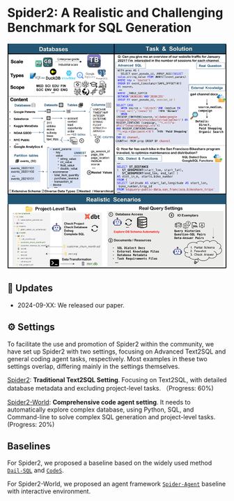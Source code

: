 # Spider2: A Realistic and Challenging Benchmark for SQL Generation

![Local Image](./assets/Spider2_Main.png)


## 📢 Updates

- 2024-09-XX: We released our paper.


## ⚙️ Settings

To facilitate the use and promotion of Spider2 within the community, we have set up Spider2 with two settings, focusing on Advanced Text2SQL and general coding agent tasks, respectively. Most examples in these two settings overlap, differing mainly in the settings themselves.

[Spider2](https://github.com/xlang-ai/Spider2/tree/main/Spider2): **Traditional Text2SQL Setting**. Focusing on Text2SQL, with detailed database metadata and excluding project-level tasks. （Progress: 60%)

[Spider2-World](https://github.com/xlang-ai/Spider2/tree/main/Spider2-World): **Comprehensive code agent setting**. It needs to automatically explore complex database, using Python, SQL, and Command-line to solve complex SQL generation and project-level tasks. (Progress: 20%)


## Baselines

For Spider2, we proposed a baseline based on the widely used method [`Dail-SQL`](https://github.com/xlang-ai/Spider2/tree/main/Spider2-baselines/DailSQL) and [`CodeS`](https://github.com/xlang-ai/Spider2/tree/main/Spider2-baselines/CodeS).

For Spider2-World, we proposed an agent framework [`Spider-Agent`](https://github.com/xlang-ai/Spider2/tree/main/Spider-Agent) baseline with interactive environment. 




